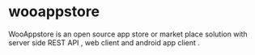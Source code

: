 wooappstore
===========

WooAppstore is an open source app store or market place solution with server side REST API , web client and android app client .
